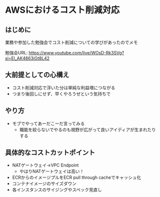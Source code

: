# AWSにおけるコスト削減対応

## はじめに

業務や参加した勉強会でコスト削減についての学びがあったのでメモ

勉強会URL: https://www.youtube.com/live/WOsD-Rk3SVg?si=El_AK4863iGt8L42

## 大前提としての心構え

- コスト削減対応で浮いた分は単純な利益増につながる
- つまり後回しにせず、早くやろうぜという気持ちで

## やり方

- モブでやってあーだこーだ言ってみる
    - 職能を絞らないでやるのも視野が広がって良いアイディアが生まれたりする

## 具体的なコストカットポイント

- NATゲートウェイ→VPC Endpoint
    - やはりNATゲートウェイは高い！
- ECRからのイメージプルをECR pull through cacheでキャッシュ化
- コンテナイメージのサイズダウン
- 各インスタンスのサイジングやスペック見直し

